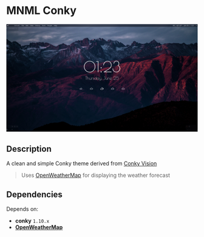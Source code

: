 # MNML Conky
![Preview](https://github.com/VaughnValle/demo/blob/master/preview.png)

## Description
A clean and simple Conky theme derived from [Conky Vision](https://github.com/zagortenay333/conky-Vision)
>Uses [OpenWeatherMap](http://openweathermap.org) for displaying the weather forecast

## Dependencies
Depends on:
* __conky__ ```1.10.x```
* __[OpenWeatherMap](http://openweathermap.org)__ 

